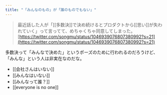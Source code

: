 ```yaml
---
title: "「みんなのもの」が「誰のものでもない」"
---
```


> 最近話した人が「[[多数決]]で決め続けるとプロダクトから[[思い]]が失われていく」って言ってて、めちゃくちゃ同意してしまった。
[https://twitter.com/songmu/status/1046939076807380992?s=21](https://twitter.com/songmu/status/1046939076807380992?s=21)

多数決って「みんなで決めた」というポーズのために行われるのだろうけど、「みんな」という人は非実在なのだな。
- [[会社さんはいない]]
- [[みんなはいない]]
- [[みんなって誰？]]
- [[everyone is no one]]